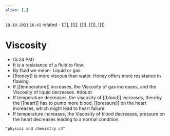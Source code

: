 ```yaml
---
alias: [,]
---
```

`19-10-2021`
`16:41`
related - [[]], [[]], [[]], [[]], [[]]
# Viscosity
- (5:24 PM)
- It is a resistance of a fluid to flow.
- By fluid we mean- Liquid or gas.
- [[honey]] is more viscous than water. Honey offers more resistance in flowing.
- If [[temperature]] increases, the Viscosity of gas     increases, and
						      the Viscosity of liquid decreases.  #doubt 
- If temperature decreases, the viscosity of [[blood]] increases, thereby the [[heart]] has to pump more blood, [[pressure]] on the heart increases, which might lead to heart failure.
- If temperature increases, the Viscosity of blood decreases, pressure on the heart decreases leading to a normal condition.

```query
"physics and chemistry c4"
```